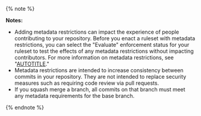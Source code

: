 {% note %}

**Notes:**
- Adding metadata restrictions can impact the experience of people contributing to your repository. Before you enact a ruleset with metadata restrictions, you can select the "Evaluate" enforcement status for your ruleset to test the effects of any metadata restrictions without impacting contributors. For more information on metadata restrictions, see "[AUTOTITLE](/repositories/configuring-branches-and-merges-in-your-repository/managing-rulesets/available-rules-for-rulesets#important-considerations-for-metadata-restrictions)."
- Metadata restrictions are intended to increase consistency between commits in your repository. They are not intended to replace security measures such as requiring code review via pull requests.
- If you squash merge a branch, all commits on that branch must meet any metadata requirements for the base branch.

{% endnote %}
